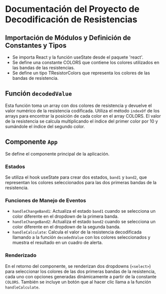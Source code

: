 # Documentación del Proyecto de Decodificación de Resistencias

## Importación de Módulos y Definición de Constantes y Tipos

- Se importa React y la función useState desde el paquete 'react'.
- Se define una constante COLORS que contiene los colores utilizados en las bandas de las resistencias.
- Se define un tipo TResistorColors que representa los colores de las bandas de resistencia.

## Función `decodedValue`

Esta función toma un array con dos colores de resistencia y devuelve el valor numérico de la resistencia codificada. Utiliza el método `indexOf` de los arrays para encontrar la posición de cada color en el array COLORS. El valor de la resistencia se calcula multiplicando el índice del primer color por 10 y sumándole el índice del segundo color.

## Componente `App`

Se define el componente principal de la aplicación.

### Estados

Se utiliza el hook useState para crear dos estados, `band1` y `band2`, que representan los colores seleccionados para las dos primeras bandas de la resistencia.

### Funciones de Manejo de Eventos

- `handleChangeBand1`: Actualiza el estado `band1` cuando se selecciona un color diferente en el dropdown de la primera banda.
- `handleChangeBand2`: Actualiza el estado `band2` cuando se selecciona un color diferente en el dropdown de la segunda banda.
- `handleCalculate`: Calcula el valor de la resistencia decodificada llamando a la función `decodedValue` con los colores seleccionados y muestra el resultado en un cuadro de alerta.

### Renderizado

En el retorno del componente, se renderizan dos dropdowns (`<select>`) para seleccionar los colores de las dos primeras bandas de la resistencia, cada uno con opciones generadas dinámicamente a partir de la constante `COLORS`. También se incluye un botón que al hacer clic llama a la función `handleCalculate`.

